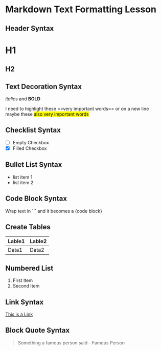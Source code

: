 # Markdown Text Formatting Lesson

## Header Syntax

# H1
## H2

## Text Decoration Syntax

*italics* and **BOLD**

I need to highlight these ==very important words== or on a new line \
maybe these <mark>also very important words</mark>

## Checklist Syntax

- [ ] Empty Checkbox
- [x] Filled Checkbox

## Bullet List Syntax

* list item 1
* list item 2

## Code Block Syntax

Wrap text in ``` and it becomes a {code block}

## Create Tables

| Lable1 | Lable2 |
|-----|-----|
| Data1 | Data2 |

## Numbered List

1. First Item
2. Second Item

## Link Syntax

[This is a Link](https://www.youtube.com/watch?v=oDFf8-2g6gI)

## Block Quote Syntax
> Something a famous person said - Famous Person

